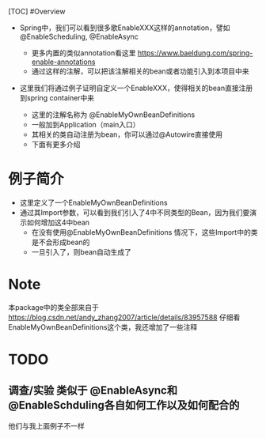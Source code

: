 [TOC]
#Overview
- Spring中，我们可以看到很多歌EnableXXX这样的annotation，譬如@EnableScheduling, @EnableAsync
  - 更多内置的类似annotation看这里 https://www.baeldung.com/spring-enable-annotations
  - 通过这样的注解，可以把该注解相关的bean或者功能引入到本项目中来
  
- 这里我们将通过例子证明自定义一个EnableXXX，使得相关的bean直接注册到spring container中来
  - 这里的注解名称为 @EnableMyOwnBeanDefinitions
  - 一般加到Application（main入口）
  - 其相关的类自动注册为bean，你可以通过@Autowire直接使用
  - 下面有更多介绍

# 例子简介
- 这里定义了一个EnableMyOwnBeanDefinitions
- 通过其Import参数，可以看到我们引入了4中不同类型的Bean，因为我们要演示如何增加这4中bean
  - 在没有使用@EnableMyOwnBeanDefinitions 情况下，这些Import中的类是不会形成bean的
  - 一旦引入了，则bean自动生成了

# Note
本package中的类全部来自于 https://blog.csdn.net/andy_zhang2007/article/details/83957588
仔细看EnableMyOwnBeanDefinitions这个类，我还增加了一些注释

# TODO
## 调查/实验 类似于 @EnableAsync和@EnableSchduling各自如何工作以及如何配合的
他们与我上面例子不一样